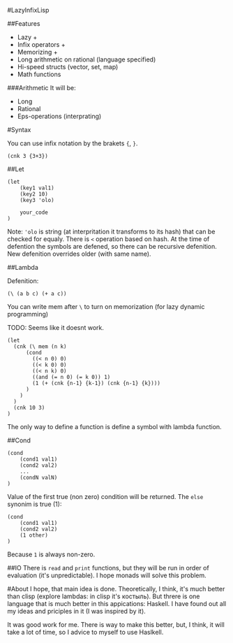 #LazyInfixLisp

##Features

 * Lazy +
 * Infix operators +
 * Memorizing +
 * Long arithmetic on rational (language specified)
 * Hi-speed structs (vector, set, map) 
 * Math functions 

###Arithmetic
It will be:

  * Long
  * Rational
  * Eps-operations (interprating)

#Syntax

You can use infix notation by the brakets `{`, `}`.
```
(cnk 3 {3+3})
```


##Let
```
(let
	(key1 val1)
	(key2 10)
	(key3 'olo)

	your_code
)
```
Note: `'olo` is string (at interpritation it transforms to its hash) that can be checked for equaly. There is `<` operation based on hash.
At the time of defention the symbols are defened, so there can be recursive defenition. New defenition overrides older (with same name).

##Lambda

Defenition:
```
(\ (a b c) (+ a c))
```
You can write mem after `\` to turn on memorization (for lazy dynamic programming)

TODO: Seems like it doesnt work.
```
(let
  (cnk (\ mem (n k)
      (cond 
        ((< n 0) 0)
        ((< k 0) 0)
        ((< n k) 0)
        ((and (= n 0) (= k 0)) 1)
        (1 (+ (cnk {n-1} {k-1}) (cnk {n-1} {k})))
      )
    ) 
  )
  (cnk 10 3)
)
```
The only way to define a function is define a symbol with lambda function.

##Cond
```
(cond 
	(cond1 val1)
	(cond2 val2)
	...
	(condN valN)
)
```
Value of the first true (non zero) condition will be returned.
The `else` synonim is true (1):
```
(cond 
	(cond1 val1)
	(cond2 val2)
	(1 other)
)
```
Because `1` is always non-zero. 

##IO
There is `read` and `print` functions, but they will be run in order of evaluation (it's unpredictable). I hope monads will solve this problem.

#About
I hope, that main idea is done. Theoretically, I think, it's much better than clisp (explore lambdas: in clisp it's костыль). But threre is one language that is much better in this appications: Haskell. I have found out all my ideas and priciples in it (I was inspired by it). 

It was good work for me. There is way to make this better, but, I think, it will take a lot of time, so I advice to myself to use Haslkell. 
